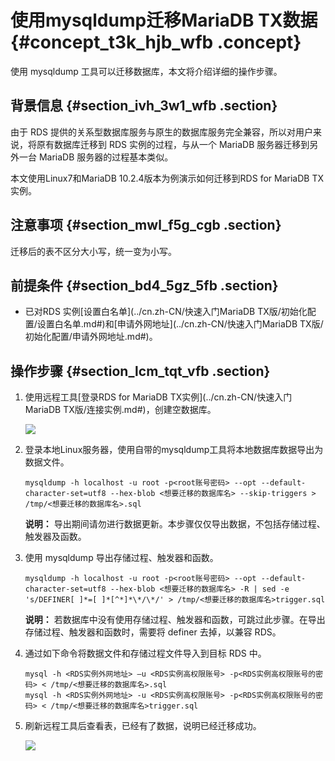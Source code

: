 # 使用mysqldump迁移MariaDB TX数据 {#concept_t3k_hjb_wfb .concept}

使用 mysqldump 工具可以迁移数据库，本文将介绍详细的操作步骤。

## 背景信息 {#section_ivh_3w1_wfb .section}

由于 RDS 提供的关系型数据库服务与原生的数据库服务完全兼容，所以对用户来说，将原有数据库迁移到 RDS 实例的过程，与从一个 MariaDB 服务器迁移到另外一台 MariaDB 服务器的过程基本类似。

本文使用Linux7和MariaDB 10.2.4版本为例演示如何迁移到RDS for MariaDB TX实例。

## 注意事项 {#section_mwl_f5g_cgb .section}

迁移后的表不区分大小写，统一变为小写。

## 前提条件 {#section_bd4_5gz_5fb .section}

-   已对RDS 实例[设置白名单](../cn.zh-CN/快速入门MariaDB TX版/初始化配置/设置白名单.md#)和[申请外网地址](../cn.zh-CN/快速入门MariaDB TX版/初始化配置/申请外网地址.md#)。

## 操作步骤 {#section_lcm_tqt_vfb .section}

1.  使用远程工具[登录RDS for MariaDB TX实例](../cn.zh-CN/快速入门MariaDB TX版/连接实例.md#)，创建空数据库。

    ![](http://static-aliyun-doc.oss-cn-hangzhou.aliyuncs.com/assets/img/7982/154475160232385_zh-CN.png)

2.  登录本地Linux服务器，使用自带的mysqldump工具将本地数据库数据导出为数据文件。

    ```
    mysqldump -h localhost -u root -p<root账号密码> --opt --default-character-set=utf8 --hex-blob <想要迁移的数据库名> --skip-triggers > /tmp/<想要迁移的数据库名>.sql
    ```

    **说明：** 导出期间请勿进行数据更新。本步骤仅仅导出数据，不包括存储过程、触发器及函数。

3.  使用 mysqldump 导出存储过程、触发器和函数。

    ```
    mysqldump -h localhost -u root -p<root账号密码> --opt --default-character-set=utf8 --hex-blob <想要迁移的数据库名> -R | sed -e 's/DEFINER[ ]*=[ ]*[^*]*\*/\*/' > /tmp/<想要迁移的数据库名>trigger.sql
    ```

    **说明：** 若数据库中没有使用存储过程、触发器和函数，可跳过此步骤。在导出存储过程、触发器和函数时，需要将 definer 去掉，以兼容 RDS。

4.  通过如下命令将数据文件和存储过程文件导入到目标 RDS 中。

    ```
    mysql -h <RDS实例外网地址> –u <RDS实例高权限账号> -p<RDS实例高权限账号的密码> < /tmp/<想要迁移的数据库名>.sql
    mysql -h <RDS实例外网地址> -u <RDS实例高权限账号> -p<RDS实例高权限账号的密码> < /tmp/<想要迁移的数据库名>trigger.sql
    ```

5.  刷新远程工具后查看表，已经有了数据，说明已经迁移成功。

    ![](http://static-aliyun-doc.oss-cn-hangzhou.aliyuncs.com/assets/img/7982/154475160232386_zh-CN.png)



